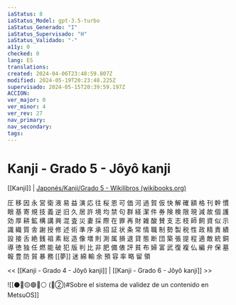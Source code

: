 ```yaml
---
iaStatus: 8
iaStatus_Model: gpt-3.5-turbo
iaStatus_Generado: "I"
iaStatus_Supervisado: "H"
iaStatus_Validado: "-"
a11y: 0
checked: 0
lang: ES
translations: 
created: 2024-04-06T23:48:59.807Z
modified: 2024-05-19T20:23:48.225Z
supervisado: 2024-05-15T20:39:59.197Z
ACCION: 
ver_major: 0
ver_minor: 4
ver_rev: 27
nav_primary: 
nav_secondary: 
tags:
---
```

# Kanji - Grado 5 - Jôyô kanji

[[Kanji]] | [Japonés/Kanji/Grado 5 - Wikilibros (wikibooks.org)](https://es.wikibooks.org/wiki/Japon%C3%A9s/Kanji/Grado_5)

圧 移 因 永 営 衛 液 易 益 演 応 往 桜 恩 可 価 河 過 賀 仮 快 解 確 額 格 刊 幹 慣 眼 基 寄 規 技 義 逆 旧 久 居 許 境 均 禁 句 群 経 潔 件 券 険 検 限 現 減 故 個 護 効 厚 耕 鉱 構 講 興 混 査 災 妻 採 際 在 罪 再 財 雑 酸 賛 支 志 枝 師 飼 資 似 示 識 織 質 舎 謝 授 修 述 術 準 序 承 招 証 状 条 常 情 職 制 勢 製 税 性 政 精 責 績 設 接 舌 絶 銭 祖 素 総 造 像 増 則 測 属 損 退 貸 態 断 団 築 張 提 程 適 敵 統 銅 導 徳 独 任 燃 能 破 犯 版 判 比 非 肥 備 俵 評 貧 布 婦 富 武 復 複 仏 編 弁 保 墓 報 豊 防 貿 暴 務 [[夢]] 迷 綿 輸 余 預 容 率 略 留 領

<< [[Kanji - Grado 4 - Jôyô kanji]] | [[Kanji - Grado 6 - Jôyô kanji]] >>

![[⚫🔴🟡🟢🔵⚪ (🔴②)#Sobre el sistema de validez de un contenido en MetsuOS]]